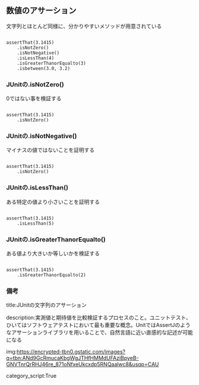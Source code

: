 


## 数値のアサーション

文字列とほとんど同様に、分かりやすいメソッドが用意されている


<pre><code>
assertThat(3.1415)
    .isNotZero()
    .isNotNegative()
    .isLessThan(4)
    .isGreaterThanorEqualto(3)
    .isbetween(3.0, 3.2)
</code></pre>

### JUnitの.isNotZero()

0ではない事を検証する

<pre><code>
assertThat(3.1415)
    .isNotZero()
</code></pre>




### JUnitの.isNotNegative()

マイナスの値ではないことを証明する


<pre><code>
assertThat(3.1415)
    .isNotZero()
</code></pre>



### JUnitの.isLessThan()

ある特定の値より小さいことを証明する

<pre><code>
assertThat(3.1415)
    .isLessThan(5)
</code></pre>



### JUnitの.isGreaterThanorEqualto()

ある値より大きいか等しいかを検証する

<pre><code>
assertThat(3.1415)
    .isGreaterThanorEqualto(2)
</code></pre>



### 備考

title:JUnitの文字列のアサーション

description:実測値と期待値を比較検証するプロセスのこと。ユニットテスト、ひいてはソフトウェアテストにおいて最も重要な概念。UnitではAssertJのようなアサーションライブラリを用いることで、自然言語に近い直感的な記述が可能になる


img:https://encrypted-tbn0.gstatic.com/images?q=tbn:ANd9GcRmucaKbgWgJTHfHMMdUFAziBpyeB-GNVTnrQrRHJ46re_871oNfxeUkcxdp5RNQaalwc8&usqp=CAU

category_script:True





